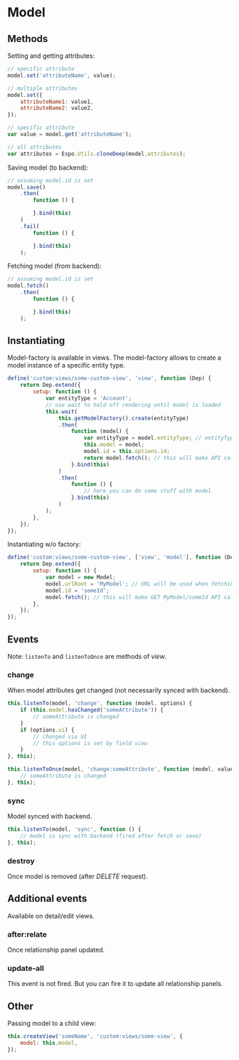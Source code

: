 # Model

## Methods

Setting and getting attributes:

```js
// specific attribute
model.set('attributeName', value);

// multiple attributes
model.set({
    attributeName1: value1,
    attributeName2: value2,
});

// specific attribute
var value = model.get('attributeName');

// all attributes
var attributes = Espo.Utils.cloneDeep(model.attributes);

```

Saving model (to backend):

```js
// assuming model.id is set
model.save()
    .then(
        function () {

        }.bind(this)
    )
    .fail(
        function () {

        }.bind(this)
    );
```

Fetching model (from backend):

```js
// assuming model.id is set
model.fetch()
    .then(
        function () {

        }.bind(this)
    );
```

## Instantiating

Model-factory is available in views. The model-factory allows to create a model instance of a specific entity type.

```js
define('custom:views/some-custom-view', 'view', function (Dep) {
    return Dep.extend({
        setup: function () {
            var entityType = 'Account';
            // use wait to hold off rendering until model is loaded
            this.wait(
                this.getModelFactory().create(entityType)
                .then(
                    function (model) {
                        var entityType = model.entityType; // entityType property is set by the factory
                        this.model = model;
                        model.id = this.options.id;
                        return model.fetch(); // this will make API call using an appropriate URL
                    }.bind(this)
                )
                .then(
                    function () {
                        // here you can do some stuff with model
                    }.bind(this)
                )
            );
        },
    });
});
```

Instantiating w/o factory:

```js
define('custom:views/some-custom-view', ['view', 'model'], function (Dep, Model) {
    return Dep.extend({
        setup: function () {
            var model = new Model;
            model.urlRoot = 'MyModel'; // URL will be used when fetching and saving
            model.id = 'someId';            
            model.fetch(); // this will make GET MyModel/someId API call
        },
    });
});
```

## Events

Note: `listenTo` and `listenToOnce` are methods of *view*.

### change

When model attributes get changed (not necessarily synced with backend).

```js
this.listenTo(model, 'change', function (model, options) {
    if (this.model.hasChanged('someAttribute')) {
        // someAttribute is changed
    }
    if (options.ui) {
        // changed via UI
        // this options is set by field view
    }
}, this);

this.listenToOnce(model, 'change:someAttribute', function (model, value, options) {
    // someAttribute is changed
}, this);
```

### sync

Model synced with backend.

```js
this.listenTo(model, 'sync', function () {
    // model is sync with backend (fired after fetch or save)
}, this);
```

### destroy

Once model is removed (after *DELETE* request).

## Additional events

Available on detail/edit views.

### after:relate

Once relationship panel updated.

### update-all

This event is not fired. But you can fire it to update all relationship panels.


## Other

Passing model to a child view:

```js
this.createView('someName', 'custom:views/some-view', {
    model: this.model,
});
```
